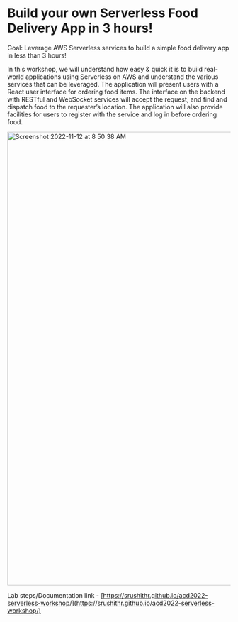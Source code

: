 # Build your own Serverless Food Delivery App in 3 hours!

Goal: Leverage AWS Serverless services to build a simple food delivery app in less than 3 hours!

In this workshop, we will understand how easy & quick it is to build real-world applications using Serverless on AWS and understand the various
services that can be leveraged. The application will present users with a React user interface for ordering food items. The interface on the
backend with RESTful and WebSocket services will accept the request, and find and dispatch food to the requester’s location. The application will
also provide facilities for users to register with the service and log in before ordering food.

<img width="1022" alt="Screenshot 2022-11-12 at 8 50 38 AM" src="https://user-images.githubusercontent.com/23396903/201454098-f95098e5-22a7-4453-af58-7e21a5e2aaeb.png">

Lab steps/Documentation link - [https://srushithr.github.io/acd2022-serverless-workshop/](https://srushithr.github.io/acd2022-serverless-workshop/)
